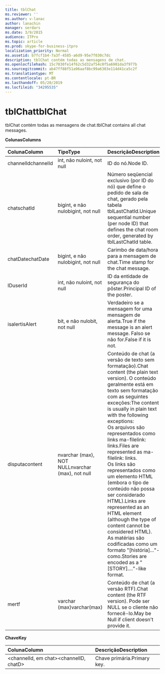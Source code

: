 ```yaml
---
title: tblChat
ms.reviewer: ''
ms.author: v-lanac
author: lanachin
manager: serdars
ms.date: 3/9/2015
audience: ITPro
ms.topic: article
ms.prod: skype-for-business-itpro
localization_priority: Normal
ms.assetid: b7fcf1b4-7a3f-4585-a6d9-95e7f030c7dc
description: tblChat contém todas as mensagens de chat.
ms.openlocfilehash: 15c7030fe14f62c5d32af54c0f5a6901da3f977b
ms.sourcegitcommit: ab47ff88f51a96aaf8bc99a6303e114d41ca5c2f
ms.translationtype: MT
ms.contentlocale: pt-BR
ms.lasthandoff: 05/20/2019
ms.locfileid: "34295535"
---
```

# <a name="tblchat"></a><span data-ttu-id="af68a-103">tblChat</span><span class="sxs-lookup"><span data-stu-id="af68a-103">tblChat</span></span>
 
<span data-ttu-id="af68a-104">tblChat contém todas as mensagens de chat.</span><span class="sxs-lookup"><span data-stu-id="af68a-104">tblChat contains all chat messages.</span></span>
  
<span data-ttu-id="af68a-105">**Colunas**</span><span class="sxs-lookup"><span data-stu-id="af68a-105">**Columns**</span></span>

|<span data-ttu-id="af68a-106">**Coluna**</span><span class="sxs-lookup"><span data-stu-id="af68a-106">**Column**</span></span>|<span data-ttu-id="af68a-107">**Tipo**</span><span class="sxs-lookup"><span data-stu-id="af68a-107">**Type**</span></span>|<span data-ttu-id="af68a-108">**Descrição**</span><span class="sxs-lookup"><span data-stu-id="af68a-108">**Description**</span></span>|
|:-----|:-----|:-----|
|<span data-ttu-id="af68a-109">channelId</span><span class="sxs-lookup"><span data-stu-id="af68a-109">channelId</span></span>  <br/> |<span data-ttu-id="af68a-110">int, não nulo</span><span class="sxs-lookup"><span data-stu-id="af68a-110">int, not null</span></span>  <br/> |<span data-ttu-id="af68a-111">ID do nó.</span><span class="sxs-lookup"><span data-stu-id="af68a-111">Node ID.</span></span>  <br/> |
|<span data-ttu-id="af68a-112">chats</span><span class="sxs-lookup"><span data-stu-id="af68a-112">chatId</span></span>  <br/> |<span data-ttu-id="af68a-113">bigint, e não nulo</span><span class="sxs-lookup"><span data-stu-id="af68a-113">bigint, not null</span></span>  <br/> |<span data-ttu-id="af68a-114">Número seqüencial exclusivo (por ID do nó) que define o pedido de sala de chat, gerado pela tabela tblLastChatId.</span><span class="sxs-lookup"><span data-stu-id="af68a-114">Unique sequential number (per node ID) that defines the chat room order, generated by tblLastChatId table.</span></span>  <br/> |
|<span data-ttu-id="af68a-115">chatDate</span><span class="sxs-lookup"><span data-stu-id="af68a-115">chatDate</span></span>  <br/> |<span data-ttu-id="af68a-116">bigint, e não nulo</span><span class="sxs-lookup"><span data-stu-id="af68a-116">bigint, not null</span></span>  <br/> |<span data-ttu-id="af68a-117">Carimbo de data/hora para a mensagem de chat.</span><span class="sxs-lookup"><span data-stu-id="af68a-117">Time stamp for the chat message.</span></span>  <br/> |
|<span data-ttu-id="af68a-118">ID</span><span class="sxs-lookup"><span data-stu-id="af68a-118">userId</span></span>  <br/> |<span data-ttu-id="af68a-119">int, não nulo</span><span class="sxs-lookup"><span data-stu-id="af68a-119">int, not null</span></span>  <br/> |<span data-ttu-id="af68a-120">ID da entidade de segurança do pôster.</span><span class="sxs-lookup"><span data-stu-id="af68a-120">Principal ID of the poster.</span></span>  <br/> |
|<span data-ttu-id="af68a-121">isalert</span><span class="sxs-lookup"><span data-stu-id="af68a-121">isAlert</span></span>  <br/> |<span data-ttu-id="af68a-122">bit, e não nulo</span><span class="sxs-lookup"><span data-stu-id="af68a-122">bit, not null</span></span>  <br/> |<span data-ttu-id="af68a-123">Verdadeiro se a mensagem for uma mensagem de alerta.</span><span class="sxs-lookup"><span data-stu-id="af68a-123">True if the message is an alert message.</span></span> <span data-ttu-id="af68a-124">Falso se não for.</span><span class="sxs-lookup"><span data-stu-id="af68a-124">False if it is not.</span></span>  <br/> |
|<span data-ttu-id="af68a-125">disputa</span><span class="sxs-lookup"><span data-stu-id="af68a-125">content</span></span>  <br/> |<span data-ttu-id="af68a-126">nvarchar (max), NOT NULL</span><span class="sxs-lookup"><span data-stu-id="af68a-126">nvarchar (max), not null</span></span>  <br/> | <span data-ttu-id="af68a-127">Conteúdo de chat (a versão de texto sem formatação).</span><span class="sxs-lookup"><span data-stu-id="af68a-127">Chat content (the plain text version).</span></span> <span data-ttu-id="af68a-128">O conteúdo geralmente está em texto sem formatação com as seguintes exceções:</span><span class="sxs-lookup"><span data-stu-id="af68a-128">The content is usually in plain text with the following exceptions:</span></span> <br/>  <span data-ttu-id="af68a-129">Os arquivos são representados como links ma-filelink: links.</span><span class="sxs-lookup"><span data-stu-id="af68a-129">Files are represented as ma-filelink: links.</span></span> <br/>  <span data-ttu-id="af68a-130">Os links são representados como um elemento HTML (embora o tipo de conteúdo não possa ser considerado HTML).</span><span class="sxs-lookup"><span data-stu-id="af68a-130">Links are represented as an HTML element (although the type of content cannot be considered HTML).</span></span> <br/>  <span data-ttu-id="af68a-131">As matérias são codificadas como um formato "[história]..."-como.</span><span class="sxs-lookup"><span data-stu-id="af68a-131">Stories are encoded as a "[STORY]...."-like format.</span></span> <br/> |
|<span data-ttu-id="af68a-132">me</span><span class="sxs-lookup"><span data-stu-id="af68a-132">rtf</span></span>  <br/> |<span data-ttu-id="af68a-133">varchar (max)</span><span class="sxs-lookup"><span data-stu-id="af68a-133">varchar(max)</span></span>  <br/> |<span data-ttu-id="af68a-134">Conteúdo de chat (a versão RTF).</span><span class="sxs-lookup"><span data-stu-id="af68a-134">Chat content (the RTF version).</span></span> <span data-ttu-id="af68a-135">Pode ser NULL se o cliente não fornecê-lo.</span><span class="sxs-lookup"><span data-stu-id="af68a-135">May be Null if client doesn't provide it.</span></span>  <br/> |
   
<span data-ttu-id="af68a-136">**Chave**</span><span class="sxs-lookup"><span data-stu-id="af68a-136">**Key**</span></span>

|<span data-ttu-id="af68a-137">**Coluna**</span><span class="sxs-lookup"><span data-stu-id="af68a-137">**Column**</span></span>|<span data-ttu-id="af68a-138">**Descrição**</span><span class="sxs-lookup"><span data-stu-id="af68a-138">**Description**</span></span>|
|:-----|:-----|
|<span data-ttu-id="af68a-139">\<channelId, em chat\></span><span class="sxs-lookup"><span data-stu-id="af68a-139">\<channelID, chatD\></span></span>  <br/> |<span data-ttu-id="af68a-140">Chave primária.</span><span class="sxs-lookup"><span data-stu-id="af68a-140">Primary key.</span></span>  <br/> |
   

